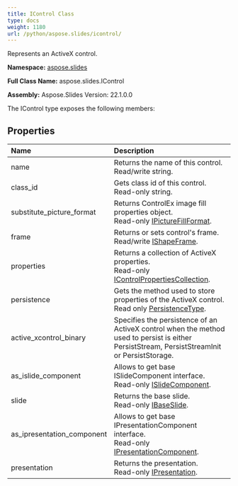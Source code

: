 ```yaml
---
title: IControl Class
type: docs
weight: 1180
url: /python/aspose.slides/icontrol/
---
```


Represents an ActiveX control.

**Namespace:** [aspose.slides](/python/aspose.slides/)

**Full Class Name:** aspose.slides.IControl

**Assembly:**  Aspose.Slides Version: 22.1.0.0

The IControl type exposes the following members:
## **Properties**
|**Name**|**Description**|
| :- | :- |
|name|Returns the name of this control.<br/>            Read/write string.|
|class_id|Gets class id of this control.<br/>            Read-only string.|
|substitute_picture_format|Returns ControlEx image fill properties object.<br/>            Read-only [IPictureFillFormat](/python/aspose.slides/ipicturefillformat/).|
|frame|Returns or sets control's frame.<br/>            Read/write [IShapeFrame](/python/aspose.slides/ishapeframe/).|
|properties|Returns a collection of ActiveX properties.<br/>            Read-only [IControlPropertiesCollection](/python/aspose.slides/icontrolpropertiescollection/).|
|persistence|Gets the method used to store properties of the ActiveX control.<br/>            Read only [PersistenceType](/python/aspose.slides/persistencetype/).|
|active_xcontrol_binary|Specifies the persistence of an ActiveX control when the method used to persist is either PersistStream, PersistStreamInit or PersistStorage.|
|as_islide_component|Allows to get base ISlideComponent interface.<br/>            Read-only [ISlideComponent](/python/aspose.slides/islidecomponent/).|
|slide|Returns the base slide.<br/>            Read-only [IBaseSlide](/python/aspose.slides/ibaseslide/).|
|as_ipresentation_component|Allows to get base IPresentationComponent interface.<br/>            Read-only [IPresentationComponent](/python/aspose.slides/ipresentationcomponent/).|
|presentation|Returns the presentation. <br/>            Read-only [IPresentation](/python/aspose.slides/ipresentation/).|
